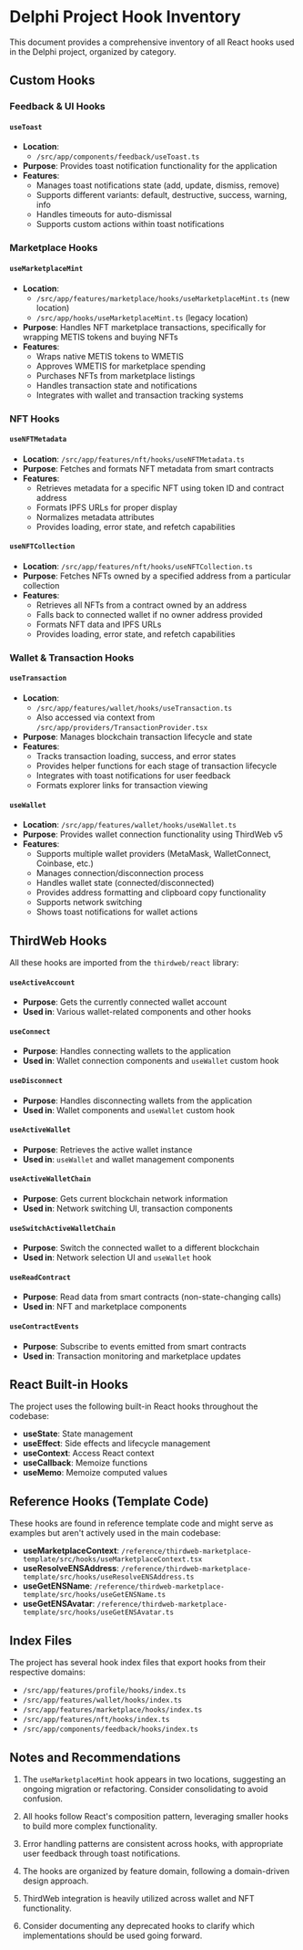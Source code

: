 # Delphi Project Hook Inventory

This document provides a comprehensive inventory of all React hooks used in the Delphi project, organized by category.

## Custom Hooks

### Feedback & UI Hooks

#### `useToast`
- **Location**: 
  - `/src/app/components/feedback/useToast.ts` 
- **Purpose**: Provides toast notification functionality for the application
- **Features**:
  - Manages toast notifications state (add, update, dismiss, remove)
  - Supports different variants: default, destructive, success, warning, info
  - Handles timeouts for auto-dismissal
  - Supports custom actions within toast notifications

### Marketplace Hooks

#### `useMarketplaceMint`
- **Location**: 
  - `/src/app/features/marketplace/hooks/useMarketplaceMint.ts` (new location)
  - `/src/app/hooks/useMarketplaceMint.ts` (legacy location)
- **Purpose**: Handles NFT marketplace transactions, specifically for wrapping METIS tokens and buying NFTs
- **Features**:
  - Wraps native METIS tokens to WMETIS
  - Approves WMETIS for marketplace spending
  - Purchases NFTs from marketplace listings
  - Handles transaction state and notifications
  - Integrates with wallet and transaction tracking systems

### NFT Hooks

#### `useNFTMetadata`
- **Location**: `/src/app/features/nft/hooks/useNFTMetadata.ts`
- **Purpose**: Fetches and formats NFT metadata from smart contracts
- **Features**:
  - Retrieves metadata for a specific NFT using token ID and contract address
  - Formats IPFS URLs for proper display
  - Normalizes metadata attributes
  - Provides loading, error state, and refetch capabilities

#### `useNFTCollection`
- **Location**: `/src/app/features/nft/hooks/useNFTCollection.ts`
- **Purpose**: Fetches NFTs owned by a specified address from a particular collection
- **Features**:
  - Retrieves all NFTs from a contract owned by an address
  - Falls back to connected wallet if no owner address provided
  - Formats NFT data and IPFS URLs
  - Provides loading, error state, and refetch capabilities

### Wallet & Transaction Hooks

#### `useTransaction`
- **Location**: 
  - `/src/app/features/wallet/hooks/useTransaction.ts`
  - Also accessed via context from `/src/app/providers/TransactionProvider.tsx`
- **Purpose**: Manages blockchain transaction lifecycle and state
- **Features**:
  - Tracks transaction loading, success, and error states
  - Provides helper functions for each stage of transaction lifecycle
  - Integrates with toast notifications for user feedback
  - Formats explorer links for transaction viewing

#### `useWallet`
- **Location**: `/src/app/features/wallet/hooks/useWallet.ts`
- **Purpose**: Provides wallet connection functionality using ThirdWeb v5
- **Features**:
  - Supports multiple wallet providers (MetaMask, WalletConnect, Coinbase, etc.)
  - Manages connection/disconnection process
  - Handles wallet state (connected/disconnected)
  - Provides address formatting and clipboard copy functionality
  - Supports network switching
  - Shows toast notifications for wallet actions

## ThirdWeb Hooks

All these hooks are imported from the `thirdweb/react` library:

#### `useActiveAccount`
- **Purpose**: Gets the currently connected wallet account
- **Used in**: Various wallet-related components and other hooks

#### `useConnect`
- **Purpose**: Handles connecting wallets to the application
- **Used in**: Wallet connection components and `useWallet` custom hook

#### `useDisconnect`
- **Purpose**: Handles disconnecting wallets from the application
- **Used in**: Wallet components and `useWallet` custom hook

#### `useActiveWallet`
- **Purpose**: Retrieves the active wallet instance
- **Used in**: `useWallet` and wallet management components

#### `useActiveWalletChain`
- **Purpose**: Gets current blockchain network information
- **Used in**: Network switching UI, transaction components

#### `useSwitchActiveWalletChain`
- **Purpose**: Switch the connected wallet to a different blockchain
- **Used in**: Network selection UI and `useWallet` hook

#### `useReadContract`
- **Purpose**: Read data from smart contracts (non-state-changing calls)
- **Used in**: NFT and marketplace components

#### `useContractEvents`
- **Purpose**: Subscribe to events emitted from smart contracts
- **Used in**: Transaction monitoring and marketplace updates

## React Built-in Hooks

The project uses the following built-in React hooks throughout the codebase:

- **useState**: State management
- **useEffect**: Side effects and lifecycle management
- **useContext**: Access React context
- **useCallback**: Memoize functions
- **useMemo**: Memoize computed values

## Reference Hooks (Template Code)

These hooks are found in reference template code and might serve as examples but aren't actively used in the main codebase:

- **useMarketplaceContext**: `/reference/thirdweb-marketplace-template/src/hooks/useMarketplaceContext.tsx`
- **useResolveENSAddress**: `/reference/thirdweb-marketplace-template/src/hooks/useResolveENSAddress.ts`
- **useGetENSName**: `/reference/thirdweb-marketplace-template/src/hooks/useGetENSName.ts`
- **useGetENSAvatar**: `/reference/thirdweb-marketplace-template/src/hooks/useGetENSAvatar.ts`

## Index Files

The project has several hook index files that export hooks from their respective domains:

- `/src/app/features/profile/hooks/index.ts`
- `/src/app/features/wallet/hooks/index.ts`
- `/src/app/features/marketplace/hooks/index.ts`
- `/src/app/features/nft/hooks/index.ts`
- `/src/app/components/feedback/hooks/index.ts`

## Notes and Recommendations

1. The `useMarketplaceMint` hook appears in two locations, suggesting an ongoing migration or refactoring. Consider consolidating to avoid confusion.

2. All hooks follow React's composition pattern, leveraging smaller hooks to build more complex functionality.

3. Error handling patterns are consistent across hooks, with appropriate user feedback through toast notifications.

4. The hooks are organized by feature domain, following a domain-driven design approach.

5. ThirdWeb integration is heavily utilized across wallet and NFT functionality.

6. Consider documenting any deprecated hooks to clarify which implementations should be used going forward.